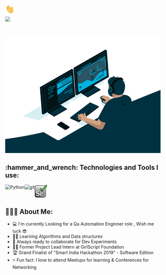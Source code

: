 <h2 align="left">
  <br><img src="https://github.com/Osama-NJ/Osama-NJ/blob/main/img/Hi.gif"width="30"> <br><img src="https://readme-typing-svg.herokuapp.com?size=26&lines=Hello+There+!!;I+am+Osama%2C+A+QA+Automation+Engineer;Welcome+to+my+Github+:)">
</h2>
<h3 align="left">
  <br><img src="https://github.com/Osama-NJ/Osama-NJ/blob/main/img/code.gif" width="500">
</h3>
<h2 align="left">:hammer_and_wrench: Technologies and Tools I use:</h2>
<p align="left">
  <a href="https://www.python.org" target="_blank"><img align="left" alt="Python" height ="42px" src="https://raw.githubusercontent.com/rahul-jha98/github_readme_icons/main/language_and_tools/square/python/python.svg"></a>

  <a href="https://firebase.google.com/" target="_blank"> <img src="https://github.com/Osama-NJ/Osama-NJ/blob/main/img/selenium%20pic.png" alt="Selenium" width="40" height="42px"/> </a>
  <a href="https://git-scm.com/" target="_blank"> <img src="https://raw.githubusercontent.com/rahul-jha98/github_readme_icons/main/language_and_tools/square/git-scm/git-scm.svg" align="left" alt="git" height='42px'/> </a>

<h2 align="left">👨🏻‍💻 About Me:</h2>

- :computer: I'm currently Looking for a Qa Automation Enginner role , Wish me luck 	:sunglasses:
- :man_technologist: Learning Algorithms and Data structures
- :rocket: Always ready to collaborate for Dev Experiments
- :man_technologist: Former Project Lead Intern at GirlScript Foundation
- :trophy: Grand Finalist of "Smart India Hackathon 2019" - Software Edition
- :zap: Fun fact: I love to attend Meetups for learning & Conferences for Networking<br>

      
  








